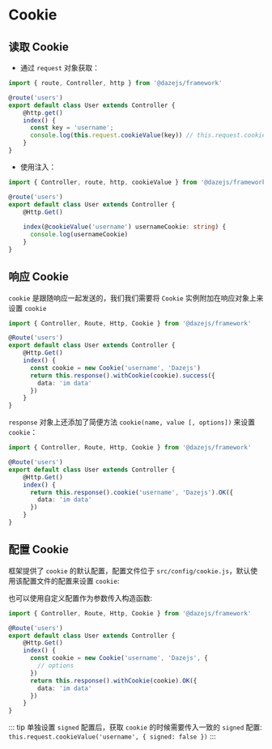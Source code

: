 # Cookie

## 读取 Cookie
- 通过 `request` 对象获取：
```ts {8}
import { route, Controller, http } from '@dazejs/framework'

@route('users')
export default class User extends Controller {
    @http.get()
    index() {
      const key = 'username';
      console.log(this.request.cookieValue(key)) // this.request.cookie 的别名方法
    }
}
```

- 使用注入：
```ts {6,8}
import { Controller, route, http, cookieValue } from '@dazejs/framework'

@route('users')
export default class User extends Controller {
    @Http.Get()
    
    index(@cookieValue('username') usernameCookie: string) {
      console.log(usernameCookie)
    }
}
```

## 响应 Cookie
`cookie` 是跟随响应一起发送的，我们我们需要将 `Cookie` 实例附加在响应对象上来设置 `cookie`

```ts {7,8,9,10}
import { Controller, Route, Http, Cookie } from '@dazejs/framework'

@Route('users')
export default class User extends Controller {
    @Http.Get()
    index() {
      const cookie = new Cookie('username', 'Dazejs')
      return this.response().withCookie(cookie).success({
        data: 'im data'
      })
    }
}
```

`response` 对象上还添加了简便方法 `cookie(name, value [, options])` 来设置 `cookie`：

```ts {7,8,9}
import { Controller, Route, Http, Cookie } from '@dazejs/framework'

@Route('users')
export default class User extends Controller {
    @Http.Get()
    index() {
      return this.response().cookie('username', 'Dazejs').OK({
        data: 'im data'
      })
    }
}
```

## 配置 Cookie

框架提供了 `cookie` 的默认配置，配置文件位于 `src/config/cookie.js`，默认使用该配置文件的配置来设置 `cookie`:

也可以使用自定义配置作为参数传入构造函数:

```ts {7,8,9}
import { Controller, Route, Http, Cookie } from '@dazejs/framework'

@Route('users')
export default class User extends Controller {
    @Http.Get()
    index() {
      const cookie = new Cookie('username', 'Dazejs', {
        // options
      })
      return this.response().withCookie(cookie).OK({
        data: 'im data'
      })
    }
}
```

::: tip
单独设置 `signed` 配置后，获取 `cookie` 的时候需要传入一致的 `signed` 配置: `this.request.cookieValue('username', { signed: false })`
:::